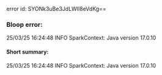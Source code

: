 error id: SYONk3uBe3JdLWIl8eVdKg==
### Bloop error:

25/03/25 16:24:48 INFO SparkContext: Java version 17.0.10
#### Short summary: 

25/03/25 16:24:48 INFO SparkContext: Java version 17.0.10